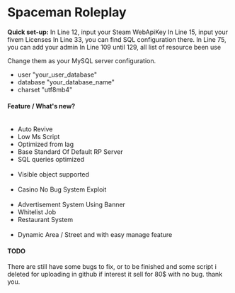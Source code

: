 # Spaceman Roleplay 

<strong>Quick set-up:</strong>
In Line 12, input your Steam WebApiKey
In Line 15, input your fivem Licenses
In Line 33, you can find SQL configuration there.
In Line 75, you can add your admin
In Line 109 until 129, all list of resource been use

Change them as your MySQL server configuration.
<ul>
 <li> user "your_user_database"</li>
 <li> database "your_database_name"</li>
 <li> charset "utf8mb4"</li>
</ul>

<strong><h4>Feature / What's new?</h4></strong>
<ul>
  <li>Auto Revive</li>
  <li>Low Ms Script</li>
  <li>Optimized from lag</li>
  <li>Base Standard Of Default RP Server</li>
  <li>SQL queries optimized</li>
  <li>Visible object supported</li>
  <li>Casino No Bug System Exploit</li>
  <li>Advertisement System Using Banner</li>
  <li>Whitelist Job</li>
  <li>Restaurant System</li>
  <li>Dynamic Area / Street and with easy manage feature</li>
</ul>

<strong><h4>TODO</h4></strong>
<quote>There are still have some bugs to fix, or to be finished and some script i deleted for uploading in github if interest it sell for 80$ with no bug. thank you.</quote>